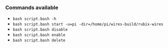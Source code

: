 ### Commands available

- `bash script.bash -h`
- `bash script.bash start -u=pi -dir=/home/pi/wires-build/rubix-wires`
- `bash script.bash disable`
- `bash script.bash enable`
- `bash script.bash delete`
